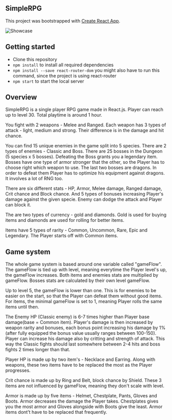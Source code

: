 ## SimpleRPG
This project was bootstrapped with [Create React App](https://github.com/facebook/create-react-app).

![Showcase](https://github.com/patrikPu/patrikp_rpg/blob/master/showcase.jpg)

## Getting started
* Clone this repository
* `npm install` to install all required dependencies
* `npm install --save react-router-dom` you might also have to run this command, since the project is using react-router
* `npm start` to start the local server

## Overview
SimpleRPG is a single player RPG game made in React.js. Player can reach up to level 30. Total playtime is around 1 hour.

You fight with 2 weapons - Melee and Ranged. Each weapon has 3 types of attack - light, medium and strong. Their difference is in the damage and hit chance. 

You can find 15 unique enemies in the game split into 5 species. There are 2 types of enemies - Classic and Boss. There are 25 bosses in the Dungeon (5 species x 5 bosses). Defeating the Boss grants you a legendary item. Bosses have one type of armor stronger that the other, so the Player has to choose right which weapon to use. The last two bosses are dragons. In order to defeat them Player has to optimize his equipment against dragons. It involves a lot of RNG too.

There are six different stats - HP, Armor, Melee damage, Ranged damage, Crit chance and Block chance. And 5 types of bonuses increasing Player's damage against the given specie. Enemy can dodge the attack and Player can block it.

The are two types of currency - gold and diamonds. Gold is used for buying items and diamonds are used for rolling for better items.

Items have 5 types of rarity - Common, Uncommon, Rare, Epic and Legendary. The Player starts off with Common items.

## Game system
The whole game system is based around one variable called "gameFlow". The gameFlow is tied up with level, meaning everytime the Player level's up, the gameFlow increases. Both items and enemies stats are multiplied by gameFlow. Bosses stats are calculated by their own level gameFlow.

Up to level 5, the gameFlow is lower than one. This is for enemies to be easier on the start, so that the Player can defeat them without good items. For items, the minimal gameFlow is set to 1, meaning Player rolls the same items until then.

The Enemy HP (Classic enemy) is 6-7 times higher than Player base damage(base = Common item). Player's damage is then increased by weapon rarity and bonuses, each bonus point increasing his damage by 1% (after fully equipped the bonus value usually ranges between 100-150). Player can increase his damage also by critting and strength of attack. This way the Classic fights should last somewhere between 2-4 hits and boss fights 2 times longer than that.

Player HP is made up by two item's - Necklace and Earring. Along with weapons, these two items have to be replaced the most as the Player progresses.

Crit chance is made up by Ring and Belt, block chance by Shield. These 3 items are not influenced by gameFlow, meaning they don't scale with level.

Armor is made up by five items - Helmet, Chestplate, Pants, Gloves and Boots. Armor decreases the damage the Player takes. Chestplates gives you the most armor and Gloves alongside with Boots give the least. Armor items dont't have to be replaced that frequently.


